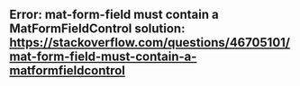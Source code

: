 ## Error: mat-form-field must contain a MatFormFieldControl  solution: https://stackoverflow.com/questions/46705101/mat-form-field-must-contain-a-matformfieldcontrol

